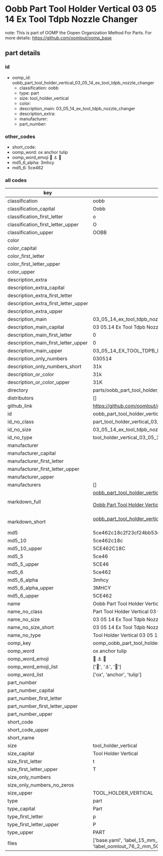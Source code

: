 # Oobb Part Tool Holder Vertical 03 05 14 Ex Tool Tdpb Nozzle Changer  

note: This is part of OOMP the Oopen Organization Method For Parts. For more details: https://github.com/oomlout/oomp_base

##  part details





### id
* oomp_id: oobb_part_tool_holder_vertical_03_05_14_ex_tool_tdpb_nozzle_changer
  * classification: oobb
  * type: part
  * size: tool_holder_vertical
  * color: 
  * description_main: 03_05_14_ex_tool_tdpb_nozzle_changer
  * description_extra: 
  * manufacturer: 
  * part_number: 

### other_codes
* short_code: 
* oomp_word: ox anchor tulip
* oomp_word_emoji :ox: :anchor: :tulip:
* md5_6_alpha: 3mhcy
* md5_6: 5ce462

### all codes 
| key | value |  
| --- | --- |  
| classification | oobb |  
| classification_capital | Oobb |  
| classification_first_letter | o |  
| classification_first_letter_upper | O |  
| classification_upper | OOBB |  
| color |  |  
| color_capital |  |  
| color_first_letter |  |  
| color_first_letter_upper |  |  
| color_upper |  |  
| description_extra |  |  
| description_extra_capital |  |  
| description_extra_first_letter |  |  
| description_extra_first_letter_upper |  |  
| description_extra_upper |  |  
| description_main | 03_05_14_ex_tool_tdpb_nozzle_changer |  
| description_main_capital | 03 05.14 Ex Tool Tdpb Nozzle Changer |  
| description_main_first_letter | 0 |  
| description_main_first_letter_upper | 0 |  
| description_main_upper | 03_05_14_EX_TOOL_TDPB_NOZZLE_CHANGER |  
| description_only_numbers | 030514 |  
| description_only_numbers_short | 31k |  
| description_or_color | 31k |  
| description_or_color_upper | 31K |  
| directory | parts/oobb_part_tool_holder_vertical_03_05_14_ex_tool_tdpb_nozzle_changer |  
| distributors | [] |  
| github_link | https://github.com/oomlout/oomlout_oomp_part_src/tree/main/parts/oobb_part_tool_holder_vertical_03_05_14_ex_tool_tdpb_nozzle_changer/working |  
| id | oobb_part_tool_holder_vertical_03_05_14_ex_tool_tdpb_nozzle_changer |  
| id_no_class | part_tool_holder_vertical_03_05_14_ex_tool_tdpb_nozzle_changer |  
| id_no_size | 03_05_14_ex_tool_tdpb_nozzle_changer |  
| id_no_type | tool_holder_vertical_03_05_14_ex_tool_tdpb_nozzle_changer |  
| manufacturer |  |  
| manufacturer_capital |  |  
| manufacturer_first_letter |  |  
| manufacturer_first_letter_upper |  |  
| manufacturer_upper |  |  
| manufacturers | [] |  
| markdown_full | [oobb_part_tool_holder_vertical_03_05_14_ex_tool_tdpb_nozzle_changer](https://github.com/oomlout/oomlout_oomp_part_src/tree/main/parts/oobb_part_tool_holder_vertical_03_05_14_ex_tool_tdpb_nozzle_changer/working)<br>[](https://github.com/oomlout/oomlout_oomp_part_src/tree/main/parts/oobb_part_tool_holder_vertical_03_05_14_ex_tool_tdpb_nozzle_changer/working)<br>[Oobb Part Tool Holder Vertical 03 05 14 Ex Tool Tdpb Nozzle Changer](https://github.com/oomlout/oomlout_oomp_part_src/tree/main/parts/oobb_part_tool_holder_vertical_03_05_14_ex_tool_tdpb_nozzle_changer/working)<br><br> |  
| markdown_short | [oobb_part_tool_holder_vertical_03_05_14_ex_tool_tdpb_nozzle_changer](https://github.com/oomlout/oomlout_oomp_part_src/tree/main/parts/oobb_part_tool_holder_vertical_03_05_14_ex_tool_tdpb_nozzle_changer/working)<br><br> |  
| md5 | 5ce462c18c2f23cf24bb53c9dfa2c266 |  
| md5_10 | 5ce462c18c |  
| md5_10_upper | 5CE462C18C |  
| md5_5 | 5ce46 |  
| md5_5_upper | 5CE46 |  
| md5_6 | 5ce462 |  
| md5_6_alpha | 3mhcy |  
| md5_6_alpha_upper | 3MHCY |  
| md5_6_upper | 5CE462 |  
| name | Oobb Part Tool Holder Vertical 03 05 14 Ex Tool Tdpb Nozzle Changer |  
| name_no_class | Part Tool Holder Vertical 03 05 14 Ex Tool Tdpb Nozzle Changer |  
| name_no_size | 03 05 14 Ex Tool Tdpb Nozzle Changer |  
| name_no_size_short | 03 05 14 Ex Tool Tdpb Nozzle Changer |  
| name_no_type | Tool Holder Vertical 03 05 14 Ex Tool Tdpb Nozzle Changer |  
| oomp_key | oomp_oobb_part_tool_holder_vertical_03_05_14_ex_tool_tdpb_nozzle_changer |  
| oomp_word | ox anchor tulip |  
| oomp_word_emoji | :ox: :anchor: :tulip: |  
| oomp_word_emoji_list | [':ox:', ':anchor:', ':tulip:'] |  
| oomp_word_list | ['ox', 'anchor', 'tulip'] |  
| part_number |  |  
| part_number_capital |  |  
| part_number_first_letter |  |  
| part_number_first_letter_upper |  |  
| part_number_upper |  |  
| short_code |  |  
| short_code_upper |  |  
| short_name |  |  
| size | tool_holder_vertical |  
| size_capital | Tool Holder Vertical |  
| size_first_letter | t |  
| size_first_letter_upper | T |  
| size_only_numbers |  |  
| size_only_numbers_no_zeros |  |  
| size_upper | TOOL_HOLDER_VERTICAL |  
| type | part |  
| type_capital | Part |  
| type_first_letter | p |  
| type_first_letter_upper | P |  
| type_upper | PART |  
| files | ['base.yaml', 'label_15_mm_30_mm.pdf', 'label_15_mm_30_mm.svg', 'label_76_2_mm_50_8_mm.pdf', 'label_76_2_mm_50_8_mm.svg', 'label_oomlout_76_2_mm_50_8_mm.pdf', 'label_oomlout_76_2_mm_50_8_mm.svg', 'readme.md', 'working.json', 'working.yaml'] |  

